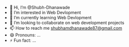 - 👋 Hi, I’m @Shubh-Dhanawade
- 👀 I’m interested in Web Devlopment
- 🌱 I’m currently learning Web Devlopment
- 💞️ I’m looking to collaborate on web development projects
- 📫 How to reach me shubhamdhanawade87@gmail.com
- 😄 Pronouns: ...
- ⚡ Fun fact: ...

<!---
Shubh-Dhanawade/Shubh-Dhanawade is a ✨ special ✨ repository because its `README.md` (this file) appears on your GitHub profile.
You can click the Preview link to take a look at your changes.
--->
